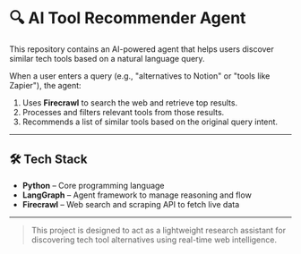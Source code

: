 # 🔍 AI Tool Recommender Agent

This repository contains an AI-powered agent that helps users discover similar tech tools based on a natural language query.

When a user enters a query (e.g., "alternatives to Notion" or "tools like Zapier"), the agent:

1. Uses **Firecrawl** to search the web and retrieve top results.
2. Processes and filters relevant tools from those results.
3. Recommends a list of similar tools based on the original query intent.

---

## 🛠 Tech Stack

- **Python** – Core programming language
- **LangGraph** – Agent framework to manage reasoning and flow
- **Firecrawl** – Web search and scraping API to fetch live data

---

> This project is designed to act as a lightweight research assistant for discovering tech tool alternatives using real-time web intelligence.
